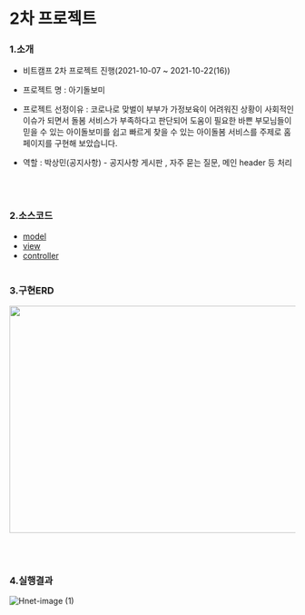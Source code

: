 # 2차 프로젝트
### 1.소개
   - 비트캠프 2차 프로젝트 진행(2021-10-07 ~ 2021-10-22(16))
   - 프로젝트 명 : 아기돌보미
   - 프로젝트 선정이유 : 코로나로 맞벌이 부부가 가정보육이 어려워진 상황이 사회적인 이슈가 되면서 돌봄 서비스가 부족하다고 판단되어 도움이 필요한 바쁜 부모님들이 믿을 수 있는 아이돌보미를 쉽고 빠르게 찾을 수 있는 아이돌봄 서비스를 주제로 홈페이지를 구현해 보았습니다. 

   - 역할 :  박상민(공지사항) - 공지사항 게시판 , 자주 묻는 질문, 메인 header 등 처리 <br>

<br><br>               
### 2.소스코드
  * [model](/2ndNotice/src/com/bc/model/vo/)
  * [view](/2ndNotice/WebContent/)
  * [controller](/2ndNotice/src/com/bc/)
<br><br>
### 3.구현ERD
<img width="600px" height="400px" src="https://user-images.githubusercontent.com/68181461/138590422-93e5e9f0-af55-49e2-a067-eeaf578b758a.png">

<br><br>
### 4.실행결과

![Hnet-image (1)](https://user-images.githubusercontent.com/68181461/138591677-3eeadae3-8d96-457e-9699-6e1d6038a004.gif)

